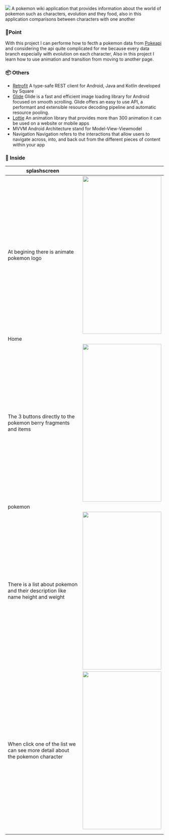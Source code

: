 ![](https://firebasestorage.googleapis.com/v0/b/tes2-3df69.appspot.com/o/Pokedex%2Fbanner.png?alt=media&token=d2bcfb74-b091-462b-b898-6760ab3043d0)
A pokemon wiki application that provides information about the world of pokemon such as characters, evolution and they food, also in this application comparisons between characters with one another

### 🎯Point

With this project I can performe how to fecth a pokemon data from [Pokeapi](https://pokeapi.co/docs/v2) and considering the api quite complicated for me because every data branch especially with evolution on each character, Also in this project I learn how to use animation and transition from moving to another page.

### 📦 Others 

 - [Retrofit](http://square.github.io/retrofit/)
A type-safe REST  client for Android, Java and Kotlin developed by Square
 - [Glide](https://bumptech.github.io/glide/)
Glide is a fast and efficient image loading library for Android focused on smooth scrolling. Glide offers an easy to use API, a performant and extensible resource decoding pipeline and automatic resource pooling.
 - [Lottie](https://lottiefiles.com/)
 An animation library that provides more than 300 animation it can be used on a website or mobile apps
 - MVVM
 Android Architecture stand for Model-View-Viewmodel
 - Navigation
Navigation refers to the interactions that allow users to navigate across, into, and back out from the different pieces of content within your app

### 📱 Inside

| splashscreen |  |
|--|--|
| At begining there is animate pokemon logo  | <img src="https://github.com/Alstonargodi/pokedek/blob/master/Splashscreen.gif" width="250" height="500"/> |
| Home |  |
|The 3 buttons directly to the pokemon berry fragments and items  | <img src="https://github.com/Alstonargodi/pokedek/blob/master/homefrag.gif" width="250" height="500"/> |
| pokemon |  |
| There is a list about pokemon and their description like name height and weight | <img src="https://github.com/Alstonargodi/pokedek/blob/master/pokemonfrag.gif" width="250" height="500"/> |
| When click one of the list we can see more detail about the pokemon character|<img src="https://github.com/Alstonargodi/pokedek/blob/master/pokedetailfrag.gif" width="250" height="500"/> |
|  |  |
|  |  |





